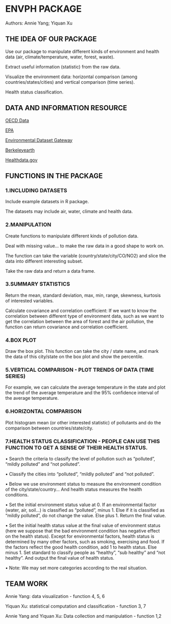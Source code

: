 # ENVPH PACKAGE 
Authors: Annie Yang; Yiquan Xu

## THE IDEA OF OUR PACKAGE

Use our package to manipulate different kinds of environment and health data (air, climate/temperature, water, forest, waste). 

Extract useful information (statistic) from the raw data.

Visualize the environment data: horizontal comparison (among countries/states/cities) and vertical comparison (time series).

Health status classification.

## DATA AND INFORMATION RESOURCE

[OECD Data](https://data.oecd.org/environment.htm)

[EPA](https://aqsdr1.epa.gov/aqsweb/aqstmp/airdata/download_files.html)

[Environmental Dataset Gateway](https://edg.epa.gov/metadata/catalog/main/home.page)

[Berkeleyearth](http://berkeleyearth.org/)

[Healthdata.gov](https://www.healthdata.gov/search/type/dataset)

## FUNCTIONS IN THE PACKAGE

### 1.INCLUDING DATASETS

Include example datasets in R package.

The datasets may include air, water, climate and health data.

### 2.MANIPULATION

Create functions to manipulate different kinds of pollution data.

Deal with missing value… to make the raw data in a good shape to work on.

The function can take the variable (country/state/city/CO/NO2) and slice the data into different interesting subset.

Take the raw data and return a data frame.

### 3.SUMMARY STATISTICS

Return the mean, standard deviation, max, min, range, skewness, kurtosis of interested variables.

Calculate covariance and correlation coefficient: If we want to know the correlation between different type of environment data, such as we want to get the correlation between the area of forest and the air pollution, the function can return covariance and correlation coefficient.

### 4.BOX PLOT

Draw the box plot. This function can take the city / state name, and mark the data of this city/state on the box plot and show the percentile.

### 5.VERTICAL COMPARISON - PLOT TRENDS OF DATA (TIME SERIES)

For example, we can calculate the average temperature in the state and plot the trend of the average temperature and the 95% confidence interval of the average temperature.

### 6.HORIZONTAL COMPARISON

Plot histogram mean (or other interested statistic) of pollutants and do the comparison between countries/state/city.

### 7.HEALTH STATUS CLASSIFICATION - PEOPLE CAN USE THIS FUNCTION TO GET A SENSE OF THEIR HEALTH STATUS.

•	Search the criteria to classify the level of pollution such as “polluted”, “mildly polluted” and “not polluted”.

•	Classify the cities into “polluted”, “mildly polluted” and “not polluted”.

•	Below we use environment status to measure the environment condition of the city/state/country… And health status measures the health conditions.

•	Set the initial environment status value at 0. If an environmental factor (water, air, soil…) is classified as “polluted”, minus 1. Else if it is classified as “mildly polluted”, do not change the value. Else plus 1. Return the final value. 

•	Set the initial health status value at the final value of environment status (here we suppose that the bad environment condition has negative effect on the health status). Except for environmental factors, health status is determined by many other factors, such as smoking, exercising and food. If the factors reflect the good health condition, add 1 to health status. Else minus 1. Set standard to classify people as “healthy”, “sub healthy” and “not healthy”. And output the final value of health status.

•	Note: We may set more categories according to the real situation.

## TEAM WORK

Annie Yang: data visualization - function 4, 5, 6

Yiquan Xu: statistical computation and classification - function 3, 7 

Annie Yang and Yiquan Xu: Data collection and manipulation - function 1,2


